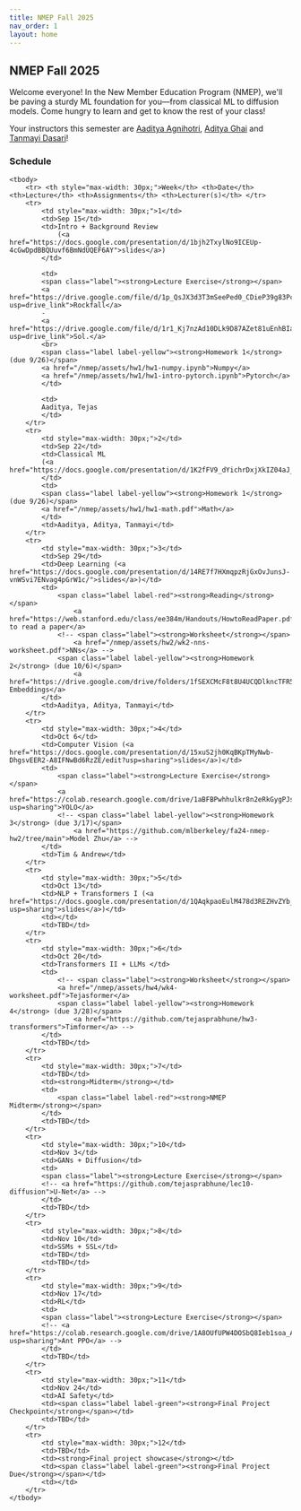 ```yaml
---
title: NMEP Fall 2025
nav_order: 1
layout: home
---
```


## NMEP Fall 2025

Welcome everyone!
In the New Member Education Program (NMEP), we'll be paving a sturdy ML foundation for you—from classical ML to diffusion models. Come hungry to learn and get to know the rest of your class!

Your instructors this semester are [Aaditya Agnihotri](mailto:aaditya_agni@berkeley.edu), [Aditya Ghai](mailto:aditya_ghai@berkeley.edu) and [Tanmayi Dasari](mailto:tanmayi_dasari@berkeley.edu)!


### Schedule

<table style="table-layout: fixed;">
    <colgroup>
       <col span="1" style="width: 30px;">
       <col span="1" style="width: 60px;">
       <col span="1" style="width: calc(40% - 120px)">
       <col span="1" style="width: calc(60% - 120px)">
       <col span="1" style="width: 150px;">
    </colgroup>

    <tbody>
        <tr> <th style="max-width: 30px;">Week</th> <th>Date</th> <th>Lecture</th> <th>Assignments</th> <th>Lecturer(s)</th> </tr>
        <tr>
            <td style="max-width: 30px;">1</td>
            <td>Sep 15</td>
            <td>Intro + Background Review
                (<a href="https://docs.google.com/presentation/d/1bjh2TxylNo9ICEUp-4cGwDpdBBQUuvf6BmNdUQEF6AY">slides</a>)
            </td>
            
            <td>
            <span class="label"><strong>Lecture Exercise</strong></span>
            <a href="https://drive.google.com/file/d/1p_QsJX3d3T3mSeePed0_CDieP39g83Pc/view?usp=drive_link">Rockfall</a>
            -
            <a href="https://drive.google.com/file/d/1r1_Kj7nzAd10DLk9D87AZet81uEnhBIa/view?usp=drive_link">Sol.</a>
            <br>
            <span class="label label-yellow"><strong>Homework 1</strong> (due 9/26)</span>
            <a href="/nmep/assets/hw1/hw1-numpy.ipynb">Numpy</a>
            <a href="/nmep/assets/hw1/hw1-intro-pytorch.ipynb">Pytorch</a>
            </td>

            <td>
            Aaditya, Tejas
            </td>
        </tr>
        <tr>
            <td style="max-width: 30px;">2</td>
            <td>Sep 22</td>
            <td>Classical ML
            (<a href="https://docs.google.com/presentation/d/1K2fFV9_dYichrDxjXkIZ04aJ_cgfNfeIc6JI5hesdQY">slides</a>)
            </td>
            <td>
            <span class="label label-yellow"><strong>Homework 1</strong> (due 9/26)</span>
            <a href="/nmep/assets/hw1/hw1-math.pdf">Math</a>
            </td>
            <td>Aaditya, Aditya, Tanmayi</td>
        </tr>
        <tr>
            <td style="max-width: 30px;">3</td>
            <td>Sep 29</td>
            <td>Deep Learning (<a href="https://docs.google.com/presentation/d/14RE7f7HXmqpzRjGxOvJunsJ-vnWSvi7ENvag4pGrW1c/">slides</a>)</td>
            <td>
                <span class="label label-red"><strong>Reading</strong></span>
                    <a href="https://web.stanford.edu/class/ee384m/Handouts/HowtoReadPaper.pdf">How to read a paper</a>
                <!-- <span class="label"><strong>Worksheet</strong></span>
                    <a href="/nmep/assets/hw2/wk2-nns-worksheet.pdf">NNs</a> -->
                <span class="label label-yellow"><strong>Homework 2</strong> (due 10/6)</span>
                    <a href="https://drive.google.com/drive/folders/1fSEXCMcF8t8U4UCQDlkncTFR5b72KhPs">Word Embeddings</a>
            </td>
            <td>Aaditya, Aditya, Tanmayi</td>
        </tr>
        <tr>
            <td style="max-width: 30px;">4</td>
            <td>Oct 6</td>
            <td>Computer Vision (<a href="https://docs.google.com/presentation/d/15xuS2jh0KqBKpTMyNwb-DhgsvEER2-A8IFNwBd6RzZE/edit?usp=sharing">slides</a>)</td>
            <td>
                <span class="label"><strong>Lecture Exercise</strong></span>
                <a href="https://colab.research.google.com/drive/1aBFBPwhhulkr8n2eRkGygPJsrTekXNk6?usp=sharing">YOLO</a>
                <!-- <span class="label label-yellow"><strong>Homework 3</strong> (due 3/17)</span>
                    <a href="https://github.com/mlberkeley/fa24-nmep-hw2/tree/main">Model Zhu</a> -->
            </td>
            <td>Tim & Andrew</td>
        </tr>
        <tr>
            <td style="max-width: 30px;">5</td>
            <td>Oct 13</td>
            <td>NLP + Transformers I (<a href="https://docs.google.com/presentation/d/1QAqkpaoEulM478d3REZHvZYb_uNEQe8XptfVyPF_I4c/edit?usp=sharing">slides</a>)</td>
            <td></td>
            <td>TBD</td>
        </tr>
        <tr>
            <td style="max-width: 30px;">6</td>
            <td>Oct 20</td>
            <td>Transformers II + LLMs </td>
            <td>
                <!-- <span class="label"><strong>Worksheet</strong></span>
                <a href="/nmep/assets/hw4/wk4-worksheet.pdf">Tejasformer</a>
                <span class="label label-yellow"><strong>Homework 4</strong> (due 3/28)</span>
                    <a href="https://github.com/tejasprabhune/hw3-transformers">Timformer</a> -->
            </td>
            <td>TBD</td>
        </tr>
        <tr>
            <td style="max-width: 30px;">7</td>
            <td>TBD</td>
            <td><strong>Midterm</strong></td>
            <td>
                <span class="label label-red"><strong>NMEP Midterm</strong></span>
            </td>
            <td>TBD</td>
        </tr>
        <tr>
            <td style="max-width: 30px;">10</td>
            <td>Nov 3</td>
            <td>GANs + Diffusion</td>
            <td>
            <span class="label"><strong>Lecture Exercise</strong></span>
            <!-- <a href="https://github.com/tejasprabhune/lec10-diffusion">U-Net</a> -->
            </td>
            <td>TBD</td>
        </tr>
        <tr>
            <td style="max-width: 30px;">8</td>
            <td>Nov 10</td>
            <td>SSMs + SSL</td>
            <td>TBD</td>
            <td>TBD</td>
        </tr>
        <tr>
            <td style="max-width: 30px;">9</td>
            <td>Nov 17</td>
            <td>RL</td>
            <td>
            <span class="label"><strong>Lecture Exercise</strong></span>
            <!-- <a href="https://colab.research.google.com/drive/1A8OUfUPW4DOSbQ8Ieb1soa_AsPR7IQOy?usp=sharing">Ant PPO</a> -->
            </td>
            <td>TBD</td>
        </tr>
        <tr>
            <td style="max-width: 30px;">11</td>
            <td>Nov 24</td>
            <td>AI Safety</td>
            <td><span class="label label-green"><strong>Final Project Checkpoint</strong></span></td>
            <td>TBD</td>
        </tr>
        <tr>
            <td style="max-width: 30px;">12</td>
            <td>TBD</td>
            <td><strong>Final project showcase</strong></td>
            <td><span class="label label-green"><strong>Final Project Due</strong></span></td>
            <td></td>
        </tr>
    </tbody>
</table>


[Just the Docs]: https://just-the-docs.github.io/just-the-docs/
[GitHub Pages]: https://docs.github.com/en/pages
[README]: https://github.com/just-the-docs/just-the-docs-template/blob/main/README.md
[Jekyll]: https://jekyllrb.com
[GitHub Pages / Actions workflow]: https://github.blog/changelog/2022-07-27-github-pages-custom-github-actions-workflows-beta/
[use this template]: https://github.com/just-the-docs/just-the-docs-template/generate
